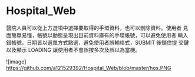 # Hospital_Web
醫院人員可以從上方選項中選擇要取得的手環資料，也可以刪除資料。使用者
見面簡單易懂，帳號以動態呈現出目前資料庫有的手環帳號，可以避免使用者
輸入錯帳號，日期皆以選單方式點選，避免使用者誤輸格式，SUBMIT 後鎖住提
交鍵以及顯示 LOADING 讓使用者不會誤按多次及誤以為當機。

![image] https://github.com/a121529392/Hospital_Web/blob/master/hos.PNG

